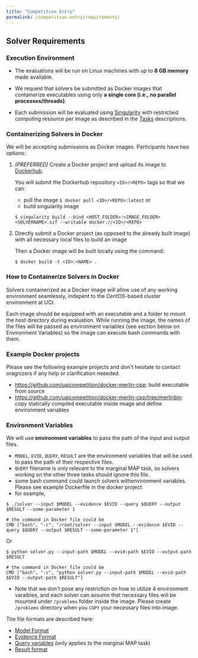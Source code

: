 ```yaml
---
title: "Competition Entry"
permalink: /competition-entry/requirements/
---
```


## Solver Requirements


### Execution Environment

* The evaluations will be run on Linux machines with up to **8 GB memory** made available.

* We request that solvers be submitted as Docker images that containerize executables using only **a single core (i.e., no parallel processes/threads)**.

* Each submission will be evaluated using [Singularity](https://sylabs.io/guides/2.6/user-guide/index.html) 
with restrictied computing resource per image as described in the [Tasks](./tasks.md) descriptions.


### Containerizing Solvers in Docker
We will be accepting submissions as Docker images. Participants have two options:

1. _(PREFERRED)_ Create a Docker project and upload its image to [Dockerhub](https://hub.docker.com/).
    
    You will submit the Dockerhub repository `<ID>/<REPO>` tags so that we can:
      * pull the image `$ docker pull <ID>/<REPO>:latest` or
      * build singularity image  
 
    ```
    $ singularity build --bind <HOST_FOLDER>:<IMAGE_FOLDER> <SOLVERNAME>.sif --writable docker://<ID>/<REPO>
    ```

2. Directly submit a Docker project (as opposed to the already built image) with all necessary local files to build an image

    Then a Docker image will be built locally using the command:
    ```
    $ docker build -t <ID>:<NAME> . 
    ```


### How to Containerize Solvers in Docker
Solvers containerized as a Docker image will allow use of any working environment seamlessly,
indepent to the CentOS-based cluster environment at UCI.

Each image should be equipped with an executable and a folder to mount the host directory during evaluation.
While running the image, the names of the files will be passed as environment variables (see section below on
Environment Variables) so the image can execute bash commands with them.


### Example Docker projects
Please see the following example projects
and don't hesitate to contact oragnizers if any help or clarification neeeded.
* https://github.com/uaicompetition/docker-merlin-cpp: build executable from source
* https://github.com/uaicompetition/docker-merlin-cpp/tree/merlinbin: copy statically compiled executable inside image and define environment variables


### Environment Variables 
We will use **environment variables** to pass the path of the input and output files.
* `MODEL`, `EVID`, `QUERY`, `RESULT` are the environment variables that will be used to pass the path of their respective files.
* `QUERY` filename is only relevant to the marginal MAP task, so solvers working on the other three tasks should ignore this file.
* some bash command could launch solvers withenvironment variables. Please see example Dockerfile in the docker project.
* for example, 
```
$ ./solver --input $MODEL --evidence $EVID --query $QUERY --output $RESULT --some-parameter 1

# the command in Docker file could be 
CMD ["bash", "-c", "/root/solver --input $MODEL --evidence $EVID --query $QUERY --output $RESULT --some-parameter 1"] 
```
Or
```
$ python solver.py --input-path $MODEL --evid-path $EVID --output-path $RESULT  

# the command in Docker file could be
CMD ["bash", "-c", "python solver.py --input-path $MODEL --evid-path $EVID --output-path $RESULT"] 
```
* Note that we don't pose any restriction on how to utilize 4 environment varaibles,
and each solver can assume that necessary files will be mounted under `/problems` folder inside the image.
Please create `/problems` directory when you `COPY` your necessary files into image.

The file formats are described here:
* [Model Format](../file-formats/model-format.md)   
* [Evidence Format](../file-formats/evidence-format.md)
* [Query variables](../file-formats/query-format.md) (only applies to the marginal MAP task)
* [Result format](../file-formats/result-format.md)
   
